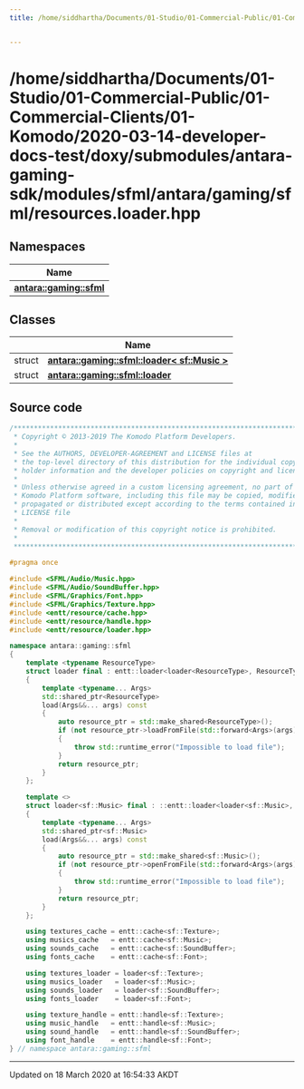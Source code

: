 ```yaml
---
title: /home/siddhartha/Documents/01-Studio/01-Commercial-Public/01-Commercial-Clients/01-Komodo/2020-03-14-developer-docs-test/doxy/submodules/antara-gaming-sdk/modules/sfml/antara/gaming/sfml/resources.loader.hpp


---
```


# /home/siddhartha/Documents/01-Studio/01-Commercial-Public/01-Commercial-Clients/01-Komodo/2020-03-14-developer-docs-test/doxy/submodules/antara-gaming-sdk/modules/sfml/antara/gaming/sfml/resources.loader.hpp







## Namespaces

| Name           |
| -------------- |
| **[antara::gaming::sfml](Namespaces/namespaceantara_1_1gaming_1_1sfml.md)**  |

## Classes

|                | Name           |
| -------------- | -------------- |
| struct | **[antara::gaming::sfml::loader< sf::Music >](Classes/structantara_1_1gaming_1_1sfml_1_1loader_3_01sf_1_1_music_01_4.md)**  |
| struct | **[antara::gaming::sfml::loader](Classes/structantara_1_1gaming_1_1sfml_1_1loader.md)**  |













## Source code

```cpp
/******************************************************************************
 * Copyright © 2013-2019 The Komodo Platform Developers.                      *
 *                                                                            *
 * See the AUTHORS, DEVELOPER-AGREEMENT and LICENSE files at                  *
 * the top-level directory of this distribution for the individual copyright  *
 * holder information and the developer policies on copyright and licensing.  *
 *                                                                            *
 * Unless otherwise agreed in a custom licensing agreement, no part of the    *
 * Komodo Platform software, including this file may be copied, modified,     *
 * propagated or distributed except according to the terms contained in the   *
 * LICENSE file                                                               *
 *                                                                            *
 * Removal or modification of this copyright notice is prohibited.            *
 *                                                                            *
 ******************************************************************************/

#pragma once

#include <SFML/Audio/Music.hpp>
#include <SFML/Audio/SoundBuffer.hpp>
#include <SFML/Graphics/Font.hpp>
#include <SFML/Graphics/Texture.hpp>
#include <entt/resource/cache.hpp>
#include <entt/resource/handle.hpp>
#include <entt/resource/loader.hpp>

namespace antara::gaming::sfml
{
    template <typename ResourceType>
    struct loader final : entt::loader<loader<ResourceType>, ResourceType>
    {
        template <typename... Args>
        std::shared_ptr<ResourceType>
        load(Args&&... args) const
        {
            auto resource_ptr = std::make_shared<ResourceType>();
            if (not resource_ptr->loadFromFile(std::forward<Args>(args)...))
            {
                throw std::runtime_error("Impossible to load file");
            }
            return resource_ptr;
        }
    };

    template <>
    struct loader<sf::Music> final : ::entt::loader<loader<sf::Music>, sf::Music>
    {
        template <typename... Args>
        std::shared_ptr<sf::Music>
        load(Args&&... args) const
        {
            auto resource_ptr = std::make_shared<sf::Music>();
            if (not resource_ptr->openFromFile(std::forward<Args>(args)...))
            {
                throw std::runtime_error("Impossible to load file");
            }
            return resource_ptr;
        }
    };

    using textures_cache = entt::cache<sf::Texture>;
    using musics_cache   = entt::cache<sf::Music>;
    using sounds_cache   = entt::cache<sf::SoundBuffer>;
    using fonts_cache    = entt::cache<sf::Font>;

    using textures_loader = loader<sf::Texture>;
    using musics_loader   = loader<sf::Music>;
    using sounds_loader   = loader<sf::SoundBuffer>;
    using fonts_loader    = loader<sf::Font>;

    using texture_handle = entt::handle<sf::Texture>;
    using music_handle   = entt::handle<sf::Music>;
    using sound_handle   = entt::handle<sf::SoundBuffer>;
    using font_handle    = entt::handle<sf::Font>;
} // namespace antara::gaming::sfml
```


-------------------------------

Updated on 18 March 2020 at 16:54:33 AKDT
